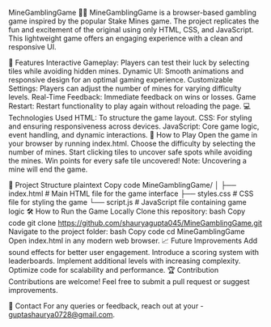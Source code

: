 MineGamblingGame 🎲💥
MineGamblingGame is a browser-based gambling game inspired by the popular Stake Mines game. The project replicates the fun and excitement of the original using only HTML, CSS, and JavaScript. This lightweight game offers an engaging experience with a clean and responsive UI.

📜 Features
Interactive Gameplay: Players can test their luck by selecting tiles while avoiding hidden mines.
Dynamic UI: Smooth animations and responsive design for an optimal gaming experience.
Customizable Settings: Players can adjust the number of mines for varying difficulty levels.
Real-Time Feedback: Immediate feedback on wins or losses.
Game Restart: Restart functionality to play again without reloading the page.
💻 Technologies Used
HTML: To structure the game layout.
CSS: For styling and ensuring responsiveness across devices.
JavaScript: Core game logic, event handling, and dynamic interactions.
🚀 How to Play
Open the game in your browser by running index.html.
Choose the difficulty by selecting the number of mines.
Start clicking tiles to uncover safe spots while avoiding the mines.
Win points for every safe tile uncovered!
Note: Uncovering a mine will end the game.

📂 Project Structure
plaintext
Copy code
MineGamblingGame/
│
├── index.html        # Main HTML file for the game interface
├── styles.css        # CSS file for styling the game
└── script.js         # JavaScript file containing game logic
🛠 How to Run the Game Locally
Clone this repository:
bash
Copy code
git clone https://github.com/shauryagupta045/MineGamblingGame.git
Navigate to the project folder:
bash
Copy code
cd MineGamblingGame
Open index.html in any modern web browser.
📈 Future Improvements
Add sound effects for better user engagement.
Introduce a scoring system with leaderboards.
Implement additional levels with increasing complexity.
Optimize code for scalability and performance.
🏆 Contribution
Contributions are welcome! Feel free to submit a pull request or suggest improvements.

📧 Contact
For any queries or feedback, reach out at your - guptashaurya0728@gmail.com.
